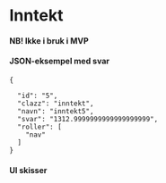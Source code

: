 # Inntekt

#### NB! Ikke i bruk i MVP

#### JSON-eksempel med svar
```
{
  
  "id": "5",
  "clazz": "inntekt",
  "navn": "inntekt5",
  "svar": "1312.9999999999999999999",
  "roller": [
    "nav"
  ]
}
```

#### UI skisser
